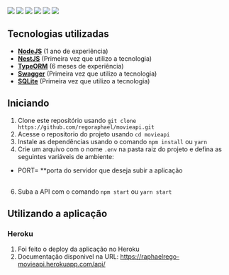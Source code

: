 ![](https://img.shields.io/badge/autor-Raphael%20Rêgo-brightgreen)
![](https://img.shields.io/badge/Back--End-NodeJS-brightgreen)
![](https://img.shields.io/badge/Framework-NestJS-brightgreen)
![](https://img.shields.io/badge/Database-SQLite-brightgreen)
![](https://img.shields.io/badge/ORM-TypeORM-brightgreen)
![](https://img.shields.io/badge/Language-Typescript-brightgreen)

  
## Tecnologias utilizadas

- **[NodeJS](https://nodejs.org/en/)** (1 ano de experiência)
- **[NestJS](https://nestjs.com/)** (Primeira vez que utilizo a tecnologia)
- **[TypeORM](https://typeorm.io/)** (6 meses de experiência)
- **[Swagger](https://swagger.io/)** (Primeira vez que utilizo a tecnologia)
- **[SQLite](https://www.sqlite.org/index.html)** (Primeira vez que utilizo a tecnologia)

## Iniciando

1. Clone este  reposítório usando `git clone https://github.com/regoraphael/movieapi.git`
2. Acesse o repositorio do projeto usando `cd movieapi`
3. Instale as dependências usando o comando `npm install` ou `yarn`
5. Crie um arquivo com o nome `.env` na pasta raiz do projeto e defina as seguintes variáveis de ambiente:
  * PORT= **porta do servidor que deseja subir a aplicação</br></br>

6. Suba a API com o comando `npm start` ou `yarn start`

## Utilizando a aplicação
### Heroku
1. Foi feito o deploy da aplicação no Heroku
2. Documentação disponivel na URL: https://raphaelrego-movieapi.herokuapp.com/api/
